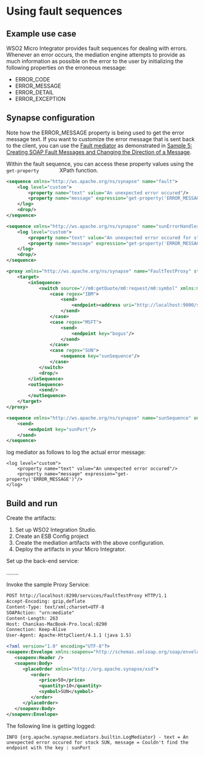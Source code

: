 # Using fault sequences 
## Example use case

WSO2 Micro Integrator provides fault sequences for dealing with errors. Whenever an error occurs, the mediation engine attempts to provide as much information as possible on the error to the user by initializing the following properties on the erroneous message:

-	ERROR_CODE
-   ERROR_MESSAGE
-   ERROR_DETAIL
-   ERROR_EXCEPTION

## Synapse configuration

Note how the ERROR_MESSAGE property is being used to get the error message text. If you want to customize the error message that is sent back to the client, you can use the [Fault mediator](https://docs.wso2.com/display/EI650/Fault+Mediator) as demonstrated in [Sample 5: Creating SOAP Fault Messages and Changing the Direction of a Message](https://docs.wso2.com/display/ESB500/Sample+5%3A+Creating+SOAP+Fault+Messages+and+Changing+the+Direction+of+a+Message). 

Within the fault sequence, you can access these property values using
the `         get-property        ` XPath function. 

```xml tab='Fault Sequence'
<sequence xmlns="http://ws.apache.org/ns/synapse" name="fault">
    <log level="custom">
        <property name="text" value="An unexpected error occured"/>
        <property name="message" expression="get-property('ERROR_MESSAGE')"/>
    </log>
    <drop/>
</sequence>
```

```xml tab='Error Handling Sequence with Logs'
<sequence xmlns="http://ws.apache.org/ns/synapse" name="sunErrorHandler">
    <log level="custom">
        <property name="text" value="An unexpected error occured for stock SUN"/>
        <property name="message" expression="get-property('ERROR_MESSAGE')"/>
    </log>
    <drop/>
</sequence>
```

```xml tab='Proxy Service'
<proxy xmlns="http://ws.apache.org/ns/synapse" name="FaultTestProxy" startOnLoad="true" transports="http https">
    <target>
        <inSequence>
            <switch source="//m0:getQuote/m0:request/m0:symbol" xmlns:m0="http://services.samples">
                <case regex="IBM">
                    <send>
                        <endpoint><address uri="http://localhost:9000/services/SimpleStockQuoteService"/></endpoint>
                    </send>
                </case>
                <case regex="MSFT">
                    <send>
                        <endpoint key="bogus"/>
                    </send>
                </case>
                <case regex="SUN">
                    <sequence key="sunSequence"/>
                </case>
            </switch>
            <drop/>
        </inSequence>
        <outSequence>
            <send/>
        </outSequence>
    </target>
</proxy>
```

```xml tab='Error Handling Sequence'
<sequence xmlns="http://ws.apache.org/ns/synapse" name="sunSequence" onError="sunErrorHandler">
    <send>
        <endpoint key="sunPort"/>
    </send>
</sequence>
```

log mediator as follows to log the actual error message:

```
<log level="custom">  
    <property name="text" value="An unexpected error occured"/>
    <property name="message" expression="get-property('ERROR_MESSAGE')"/>
</log>
``` 

## Build and run

Create the artifacts:

1. Set up WSO2 Integration Studio.
2. Create an ESB Config project
3. Create the mediation artifacts with the above configuration.
4. Deploy the artifacts in your Micro Integrator.

Set up the back-end service:

........

Invoke the sample Proxy Service:
```xml
POST http://localhost:8290/services/FaultTestProxy HTTP/1.1
Accept-Encoding: gzip,deflate
Content-Type: text/xml;charset=UTF-8
SOAPAction: "urn:mediate"
Content-Length: 263
Host: Chanikas-MacBook-Pro.local:8290
Connection: Keep-Alive
User-Agent: Apache-HttpClient/4.1.1 (java 1.5)

<?xml version="1.0" encoding="UTF-8"?>
<soapenv:Envelope xmlns:soapenv="http://schemas.xmlsoap.org/soap/envelope/">
   <soapenv:Header />
   <soapenv:Body>
      <placeOrder xmlns="http://org.apache.synapse/xsd">
         <order>
            <price>50</price>
            <quantity>10</quantity>
            <symbol>SUN</symbol>
         </order>
      </placeOrder>
   </soapenv:Body>
</soapenv:Envelope>
```

The following line is getting logged:
```
INFO {org.apache.synapse.mediators.builtin.LogMediator} - text = An unexpected error occured for stock SUN, message = Couldn't find the endpoint with the key : sunPort
```